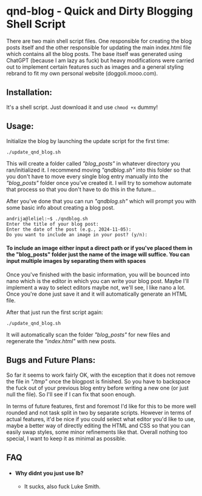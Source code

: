 <h1>qnd-blog - Quick and Dirty Blogging Shell Script</h1>

There are two main shell script files. One responsible for creating the blog posts itself and the other responsible for updating the main index.html file which contains all the blog posts. The base itself was generated using ChatGPT (because I am lazy as fuck) but heavy modifications were carried out to implement certain features such as images and a general styling rebrand to fit my own personal website (doggoli.mooo.com).

<h2>Installation:</h2>

It's a shell script. Just download it and use ```chmod +x``` dummy!

<h2>Usage:</h2> 

Initialize the blog by launching the update script for the first time:

```
./update_qnd_blog.sh
```
This will create a folder called *"blog_posts"* in whatever directory you ran/initialized it. I recommend moving *"qndblog.sh"* into this folder so that you don't have to move every single blog entry manually into the *"blog_posts"* folder once you've created it. I will try to somehow automate that process so that you don't have to do this in the future...

After you've done that you can run *"qndblog.sh"* which will prompt you with some basic info about creating a blog post.

```
andrija@leliel:~$ ./qndblog.sh
Enter the title of your blog post:
Enter the date of the post (e.g., 2024-11-05):
Do you want to include an image in your post? (y/n):
```

<h4>To include an image either input a direct path or if you've placed them in the "blog_posts" folder just the name of the image will suffice. You can input multiple images by separating them with spaces</h4>

Once you've finished with the basic information, you will be bounced into nano which is the editor in which you can write your blog post. Maybe I'll implement a way to select editors maybe not, we'll see, I like nano a lot. Once you're done just save it and it will automatically generate an HTML file. 

After that just run the first script again:

```
./update_qnd_blog.sh
```

It will automatically scan the folder *"blog_posts"* for new files and regenerate the *"index.html"* with new posts.

<h2>Bugs and Future Plans:</h2>

So far it seems to work fairly OK, with the exception that it does not remove the file in *"/tmp"* once the blogpost is finished. So you have to backspace the fuck out of your previous blog entry before writing a new one (or just null the file). So I'll see if I can fix that soon enough.

In terms of future features, first and foremost I'd like for this to be more well rounded and not task split in two by separate scripts. However in terms of actual features, it'd be nice if you could select what editor you'd like to use, maybe a better way of directly editing the HTML and CSS so that you can easily swap styles, some minor refinements like that. Overall nothing too special, I want to keep it as minimal as possible.

<h2>FAQ</h2>

- <h4>Why didnt you just use lb?</h4>

  * It sucks, also fuck Luke Smith.

